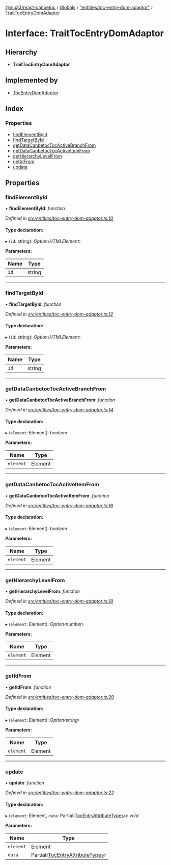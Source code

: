 [@nju33/react-canbetoc](../README.md) › [Globals](../globals.md) › ["entities/toc-entry-dom-adaptor"](../modules/_entities_toc_entry_dom_adaptor_.md) › [TraitTocEntryDomAdaptor](_entities_toc_entry_dom_adaptor_.traittocentrydomadaptor.md)

# Interface: TraitTocEntryDomAdaptor

## Hierarchy

* **TraitTocEntryDomAdaptor**

## Implemented by

* [TocEntryDomAdaptor](../classes/_interface_toc_entry_dom_adaptor_.tocentrydomadaptor.md)

## Index

### Properties

* [findElementById](_entities_toc_entry_dom_adaptor_.traittocentrydomadaptor.md#findelementbyid)
* [findTargetById](_entities_toc_entry_dom_adaptor_.traittocentrydomadaptor.md#findtargetbyid)
* [getDataCanbetocTocActiveBranchFrom](_entities_toc_entry_dom_adaptor_.traittocentrydomadaptor.md#getdatacanbetoctocactivebranchfrom)
* [getDataCanbetocTocActiveItemFrom](_entities_toc_entry_dom_adaptor_.traittocentrydomadaptor.md#getdatacanbetoctocactiveitemfrom)
* [getHierarchyLevelFrom](_entities_toc_entry_dom_adaptor_.traittocentrydomadaptor.md#gethierarchylevelfrom)
* [getIdFrom](_entities_toc_entry_dom_adaptor_.traittocentrydomadaptor.md#getidfrom)
* [update](_entities_toc_entry_dom_adaptor_.traittocentrydomadaptor.md#update)

## Properties

###  findElementById

• **findElementById**: *function*

*Defined in [src/entities/toc-entry-dom-adaptor.ts:10](https://github.com/nju33/react-canbetoc/blob/d80673d/src/entities/toc-entry-dom-adaptor.ts#L10)*

#### Type declaration:

▸ (`id`: string): *Option‹HTMLElement›*

**Parameters:**

Name | Type |
------ | ------ |
`id` | string |

___

###  findTargetById

• **findTargetById**: *function*

*Defined in [src/entities/toc-entry-dom-adaptor.ts:12](https://github.com/nju33/react-canbetoc/blob/d80673d/src/entities/toc-entry-dom-adaptor.ts#L12)*

#### Type declaration:

▸ (`id`: string): *Option‹HTMLElement›*

**Parameters:**

Name | Type |
------ | ------ |
`id` | string |

___

###  getDataCanbetocTocActiveBranchFrom

• **getDataCanbetocTocActiveBranchFrom**: *function*

*Defined in [src/entities/toc-entry-dom-adaptor.ts:14](https://github.com/nju33/react-canbetoc/blob/d80673d/src/entities/toc-entry-dom-adaptor.ts#L14)*

#### Type declaration:

▸ (`element`: Element): *boolean*

**Parameters:**

Name | Type |
------ | ------ |
`element` | Element |

___

###  getDataCanbetocTocActiveItemFrom

• **getDataCanbetocTocActiveItemFrom**: *function*

*Defined in [src/entities/toc-entry-dom-adaptor.ts:16](https://github.com/nju33/react-canbetoc/blob/d80673d/src/entities/toc-entry-dom-adaptor.ts#L16)*

#### Type declaration:

▸ (`element`: Element): *boolean*

**Parameters:**

Name | Type |
------ | ------ |
`element` | Element |

___

###  getHierarchyLevelFrom

• **getHierarchyLevelFrom**: *function*

*Defined in [src/entities/toc-entry-dom-adaptor.ts:18](https://github.com/nju33/react-canbetoc/blob/d80673d/src/entities/toc-entry-dom-adaptor.ts#L18)*

#### Type declaration:

▸ (`element`: Element): *Option‹number›*

**Parameters:**

Name | Type |
------ | ------ |
`element` | Element |

___

###  getIdFrom

• **getIdFrom**: *function*

*Defined in [src/entities/toc-entry-dom-adaptor.ts:20](https://github.com/nju33/react-canbetoc/blob/d80673d/src/entities/toc-entry-dom-adaptor.ts#L20)*

#### Type declaration:

▸ (`element`: Element): *Option‹string›*

**Parameters:**

Name | Type |
------ | ------ |
`element` | Element |

___

###  update

• **update**: *function*

*Defined in [src/entities/toc-entry-dom-adaptor.ts:22](https://github.com/nju33/react-canbetoc/blob/d80673d/src/entities/toc-entry-dom-adaptor.ts#L22)*

#### Type declaration:

▸ (`element`: Element, `data`: Partial‹[TocEntryAttributeTypes](_entities_toc_entry_dom_adaptor_.tocentryattributetypes.md)›): *void*

**Parameters:**

Name | Type |
------ | ------ |
`element` | Element |
`data` | Partial‹[TocEntryAttributeTypes](_entities_toc_entry_dom_adaptor_.tocentryattributetypes.md)› |
